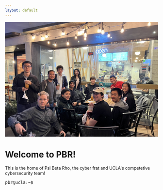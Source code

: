 ```yaml
---
layout: default
---
```


![Our team at a Boba Social Night!](assets/images/pbr-boba-social.jpg "Our team at a Boba Social Night!")

# Welcome to PBR!

This is the home of Psi Beta Rho, the cyber frat and UCLA's competetive cybersecurity team!

<div class="load">
    <pre class="term">pbr@ucla:~$ </pre>
    <script src="https://ajax.googleapis.com/ajax/libs/jquery/3.6.1/jquery.min.js"></script>
    <script src="splashscreen.js"></script>
</div>